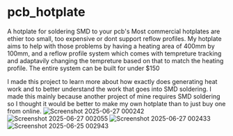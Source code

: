 # pcb_hotplate
A hotplate for soldering SMD to your pcb's
Most commercial hotplates are ethier too small, too expensive or dont support reflow profiles. My hotplate aims to help with those problems by having a heating area of 400mm by 100mm, and a reflow profile system which comes with tempreture tracking and adaptavily changing the tempreture based on that to match the heating profile. The entire system can be built for under 
$150

I made this project to learn more about how exactly does generating heat work and to better understand the work that goes into SMD soldering. I made this mainly because another project of mine requires SMD soldering so I thought it would be better to make my own hotplate than to just buy one from online.
![Screenshot 2025-06-27 000242](https://github.com/user-attachments/assets/10d3d60e-e0d5-4df3-b204-f69db452a3d0)
![Screenshot 2025-06-27 002055](https://github.com/user-attachments/assets/b090d67e-0732-4238-b5e5-582126f8a064)
![Screenshot 2025-06-27 002433](https://github.com/user-attachments/assets/f3f3fdae-ac76-4dcc-a883-efc2d9edb686)
![Screenshot 2025-06-25 002943](https://github.com/user-attachments/assets/765936b3-808f-4948-8ca8-a7eb7aeaad15)
